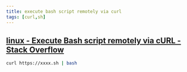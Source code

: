 ```yaml
---
title: execute bash script remotely via curl
tags: [curl,sh]
---
```


## [linux - Execute Bash script remotely via cURL - Stack Overflow](https://stackoverflow.com/questions/49679676/execute-bash-script-remotely-via-curl#49679914)

```sh
curl https://xxxx.sh | bash
```

